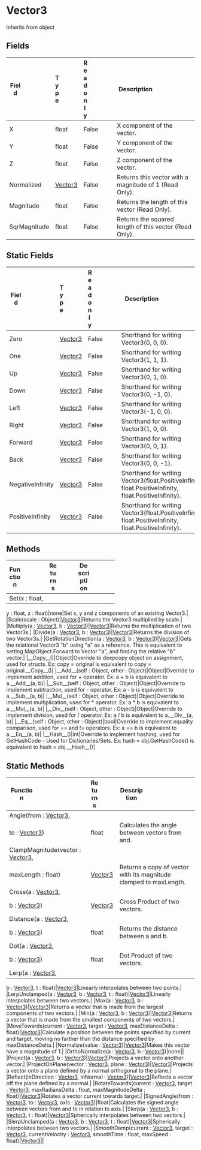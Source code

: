 # Vector3
Inherits from object
## Fields
|<div style="width:30%">Field</div>|<div style="width:10%">Type</div>|<div style="width:10%">Readonly</div>|<div style="width:50%">Description</div>|
|---|---|---|---|
|X|float|False|X component of the vector.|
|Y|float|False|Y component of the vector.|
|Z|float|False|Z component of the vector.|
|Normalized|[Vector3](../objects/Vector3.md)|False|Returns this vector with a magnitude of 1 (Read Only).|
|Magnitude|float|False|Returns the length of this vector (Read Only).|
|SqrMagnitude|float|False|Returns the squared length of this vector (Read Only).|
## Static Fields
|<div style="width:30%">Field</div>|<div style="width:10%">Type</div>|<div style="width:10%">Readonly</div>|<div style="width:50%">Description</div>|
|---|---|---|---|
|Zero|[Vector3](../objects/Vector3.md)|False|Shorthand for writing Vector3(0, 0, 0).|
|One|[Vector3](../objects/Vector3.md)|False|Shorthand for writing Vector3(1, 1, 1).|
|Up|[Vector3](../objects/Vector3.md)|False|Shorthand for writing Vector3(0, 1, 0).|
|Down|[Vector3](../objects/Vector3.md)|False|Shorthand for writing Vector3(0, -1, 0).|
|Left|[Vector3](../objects/Vector3.md)|False|Shorthand for writing Vector3(-1, 0, 0).|
|Right|[Vector3](../objects/Vector3.md)|False|Shorthand for writing Vector3(1, 0, 0).|
|Forward|[Vector3](../objects/Vector3.md)|False|Shorthand for writing Vector3(0, 0, 1).|
|Back|[Vector3](../objects/Vector3.md)|False|Shorthand for writing Vector3(0, 0, -1).|
|NegativeInfinity|[Vector3](../objects/Vector3.md)|False|Shorthand for writing Vector3(float.PositiveInfinity, float.PositiveInfinity, float.PositiveInfinity).|
|PositiveInfinity|[Vector3](../objects/Vector3.md)|False|Shorthand for writing Vector3(float.PositiveInfinity, float.PositiveInfinity, float.PositiveInfinity).|
## Methods
|<div style="width:33%">Function</div>|<div style="width:33%">Returns</div>|<div style="width:33%">Description</div>|
|---|---|---|
|Set(x : float,
y : float,
z : float)|none|Set x, y and z components of an existing Vector3.|
|Scale(scale : Object)|[Vector3](../objects/Vector3.md)|Returns the Vector3 multiplied by scale.|
|Multiply(a : [Vector3](../objects/Vector3.md),
b : [Vector3](../objects/Vector3.md))|[Vector3](../objects/Vector3.md)|Returns the multiplication of two Vector3s.|
|Divide(a : [Vector3](../objects/Vector3.md),
b : [Vector3](../objects/Vector3.md))|[Vector3](../objects/Vector3.md)|Returns the division of two Vector3s.|
|GetRotationDirection(a : [Vector3](../objects/Vector3.md),
b : [Vector3](../objects/Vector3.md))|[Vector3](../objects/Vector3.md)|Gets the relational Vector3 "b" using "a" as a reference. This is equivalent to setting MapObject.Forward to Vector "a", and finding the relative "b" vector.|
|\_\_Copy\_\_()|Object|Override to deepcopy object on assignment, used for structs. Ex: copy = original is equivalent to copy = original.\_\_Copy\_\_()|
|\_\_Add\_\_(self : Object,
other : Object)|Object|Override to implement addition, used for + operator. Ex: a + b is equivalent to a.\_\_Add\_\_(a, b)|
|\_\_Sub\_\_(self : Object,
other : Object)|Object|Override to implement subtraction, used for - operator. Ex: a - b is equivalent to a.\_\_Sub\_\_(a, b)|
|\_\_Mul\_\_(self : Object,
other : Object)|Object|Override to implement multiplication, used for * operator. Ex: a * b is equivalent to a.\_\_Mul\_\_(a, b)|
|\_\_Div\_\_(self : Object,
other : Object)|Object|Override to implement division, used for / operator. Ex: a / b is equivalent to a.\_\_Div\_\_(a, b)|
|\_\_Eq\_\_(self : Object,
other : Object)|bool|Override to implement equality comparison, used for == and != operators. Ex: a == b is equivalent to a.\_\_Eq\_\_(a, b)|
|\_\_Hash\_\_()|int|Override to implement hashing, used for GetHashCode - Used for Dictionaries/Sets. Ex: hash = obj.GetHashCode() is equivalent to hash = obj.\_\_Hash\_\_()|
## Static Methods
|<div style="width:33%">Function</div>|<div style="width:33%">Returns</div>|<div style="width:33%">Description</div>|
|---|---|---|
|Angle(from : [Vector3](../objects/Vector3.md),
to : [Vector3](../objects/Vector3.md))|float|Calculates the angle between vectors from and.|
|ClampMagnitude(vector : [Vector3](../objects/Vector3.md),
maxLength : float)|[Vector3](../objects/Vector3.md)|Returns a copy of vector with its magnitude clamped to maxLength.|
|Cross(a : [Vector3](../objects/Vector3.md),
b : [Vector3](../objects/Vector3.md))|[Vector3](../objects/Vector3.md)|Cross Product of two vectors.|
|Distance(a : [Vector3](../objects/Vector3.md),
b : [Vector3](../objects/Vector3.md))|float|Returns the distance between a and b.|
|Dot(a : [Vector3](../objects/Vector3.md),
b : [Vector3](../objects/Vector3.md))|float|Dot Product of two vectors.|
|Lerp(a : [Vector3](../objects/Vector3.md),
b : [Vector3](../objects/Vector3.md),
t : float)|[Vector3](../objects/Vector3.md)|Linearly interpolates between two points.|
|LerpUnclamped(a : [Vector3](../objects/Vector3.md),
b : [Vector3](../objects/Vector3.md),
t : float)|[Vector3](../objects/Vector3.md)|Linearly interpolates between two vectors.|
|Max(a : [Vector3](../objects/Vector3.md),
b : [Vector3](../objects/Vector3.md))|[Vector3](../objects/Vector3.md)|Returns a vector that is made from the largest components of two vectors.|
|Min(a : [Vector3](../objects/Vector3.md),
b : [Vector3](../objects/Vector3.md))|[Vector3](../objects/Vector3.md)|Returns a vector that is made from the smallest components of two vectors.|
|MoveTowards(current : [Vector3](../objects/Vector3.md),
target : [Vector3](../objects/Vector3.md),
maxDistanceDelta : float)|[Vector3](../objects/Vector3.md)|Calculate a position between the points specified by current and target, moving no farther than the distance specified by maxDistanceDelta.|
|Normalize(value : [Vector3](../objects/Vector3.md))|[Vector3](../objects/Vector3.md)|Makes this vector have a magnitude of 1.|
|OrthoNormalize(a : [Vector3](../objects/Vector3.md),
b : [Vector3](../objects/Vector3.md))|none||
|Project(a : [Vector3](../objects/Vector3.md),
b : [Vector3](../objects/Vector3.md))|[Vector3](../objects/Vector3.md)|Projects a vector onto another vector.|
|ProjectOnPlane(vector : [Vector3](../objects/Vector3.md),
plane : [Vector3](../objects/Vector3.md))|[Vector3](../objects/Vector3.md)|Projects a vector onto a plane defined by a normal orthogonal to the plane.|
|Reflect(inDirection : [Vector3](../objects/Vector3.md),
inNormal : [Vector3](../objects/Vector3.md))|[Vector3](../objects/Vector3.md)|Reflects a vector off the plane defined by a normal.|
|RotateTowards(current : [Vector3](../objects/Vector3.md),
target : [Vector3](../objects/Vector3.md),
maxRadiansDelta : float,
maxMagnitudeDelta : float)|[Vector3](../objects/Vector3.md)|Rotates a vector current towards target.|
|SignedAngle(from : [Vector3](../objects/Vector3.md),
to : [Vector3](../objects/Vector3.md),
axis : [Vector3](../objects/Vector3.md))|float|Calculates the signed angle between vectors from and to in relation to axis.|
|Slerp(a : [Vector3](../objects/Vector3.md),
b : [Vector3](../objects/Vector3.md),
t : float)|[Vector3](../objects/Vector3.md)|Spherically interpolates between two vectors.|
|SlerpUnclamped(a : [Vector3](../objects/Vector3.md),
b : [Vector3](../objects/Vector3.md),
t : float)|[Vector3](../objects/Vector3.md)|Spherically interpolates between two vectors.|
|SmoothDamp(current : [Vector3](../objects/Vector3.md),
target : [Vector3](../objects/Vector3.md),
currentVelocity : [Vector3](../objects/Vector3.md),
smoothTime : float,
maxSpeed : float)|[Vector3](../objects/Vector3.md)||

